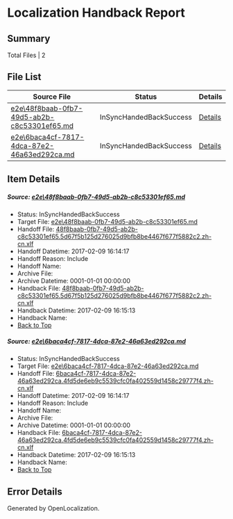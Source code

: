 # <a name='report-top'></a> Localization Handback Report

## Summary
 Total Files | 2

## File List
 Source File | Status | Details 
 ----------- | ------ | ------- 
 [e2e\48f8baab-0fb7-49d5-ab2b-c8c53301ef65.md](https://github.com/OpenLocalizationTestOrg/ol-test0/blob/2b36f9c32c5c4f9ceeff439c430c645ad84adc73/e2e/48f8baab-0fb7-49d5-ab2b-c8c53301ef65.md) | InSyncHandedBackSuccess | [Details](#0839d2e8466b030fce2085896aedf4dd73df611e1)
 [e2e\6baca4cf-7817-4dca-87e2-46a63ed292ca.md](https://github.com/OpenLocalizationTestOrg/ol-test0/blob/2b36f9c32c5c4f9ceeff439c430c645ad84adc73/e2e/6baca4cf-7817-4dca-87e2-46a63ed292ca.md) | InSyncHandedBackSuccess | [Details](#0ce287b8d03a2afdd01c8cde786995b560eb848e2)

## Item Details
##### <a name='0839d2e8466b030fce2085896aedf4dd73df611e1'></a> Source: [e2e\48f8baab-0fb7-49d5-ab2b-c8c53301ef65.md](https://github.com/OpenLocalizationTestOrg/ol-test0/blob/2b36f9c32c5c4f9ceeff439c430c645ad84adc73/e2e/48f8baab-0fb7-49d5-ab2b-c8c53301ef65.md)
* Status: InSyncHandedBackSuccess
* Target File: [e2e\48f8baab-0fb7-49d5-ab2b-c8c53301ef65.md](https://github.com/OpenLocalizationTestOrg/ol-test0-zhcn/blob/1fc9c0ba95620a5a23141094834a866540e37d90/e2e/48f8baab-0fb7-49d5-ab2b-c8c53301ef65.md)
* Handoff File: [48f8baab-0fb7-49d5-ab2b-c8c53301ef65.5d67f5b125d276025d9bfb8be4467f677f5882c2.zh-cn.xlf](https://github.com/OpenLocalizationTestOrg/ol-test0-handoff/blob/3e280822589cd6bd64808ce3655054059b5fbe9d/ol-handoff/OpenLocalizationTestOrg/ol-test0-zhcn/shujia/ht/48f8baab-0fb7-49d5-ab2b-c8c53301ef65.5d67f5b125d276025d9bfb8be4467f677f5882c2.zh-cn.xlf)
* Handoff Datetime: 2017-02-09 16:14:17
* Handoff Reason: Include
* Handoff Name: 
* Archive File: 
* Archive Datetime: 0001-01-01 00:00:00
* Handback File: [48f8baab-0fb7-49d5-ab2b-c8c53301ef65.5d67f5b125d276025d9bfb8be4467f677f5882c2.zh-cn.xlf](https://github.com/OpenLocalizationTestOrg/ol-test0-handback/blob/86f2f6dc8ca74d7af912f4821a47350e73b73014/ol-handback/OpenLocalizationTestOrg/ol-test0-zhcn/shujia/ht/48f8baab-0fb7-49d5-ab2b-c8c53301ef65.5d67f5b125d276025d9bfb8be4467f677f5882c2.zh-cn.xlf)
* Handback Datetime: 2017-02-09 16:15:13
* Handback Name: 
* [Back to Top](#report-top)

##### <a name='0ce287b8d03a2afdd01c8cde786995b560eb848e2'></a> Source: [e2e\6baca4cf-7817-4dca-87e2-46a63ed292ca.md](https://github.com/OpenLocalizationTestOrg/ol-test0/blob/2b36f9c32c5c4f9ceeff439c430c645ad84adc73/e2e/6baca4cf-7817-4dca-87e2-46a63ed292ca.md)
* Status: InSyncHandedBackSuccess
* Target File: [e2e\6baca4cf-7817-4dca-87e2-46a63ed292ca.md](https://github.com/OpenLocalizationTestOrg/ol-test0-zhcn/blob/1fc9c0ba95620a5a23141094834a866540e37d90/e2e/6baca4cf-7817-4dca-87e2-46a63ed292ca.md)
* Handoff File: [6baca4cf-7817-4dca-87e2-46a63ed292ca.4fd5de6eb9c5539cfc0fa402559d1458c29777f4.zh-cn.xlf](https://github.com/OpenLocalizationTestOrg/ol-test0-handoff/blob/3e280822589cd6bd64808ce3655054059b5fbe9d/ol-handoff/OpenLocalizationTestOrg/ol-test0-zhcn/shujia/ht/6baca4cf-7817-4dca-87e2-46a63ed292ca.4fd5de6eb9c5539cfc0fa402559d1458c29777f4.zh-cn.xlf)
* Handoff Datetime: 2017-02-09 16:14:17
* Handoff Reason: Include
* Handoff Name: 
* Archive File: 
* Archive Datetime: 0001-01-01 00:00:00
* Handback File: [6baca4cf-7817-4dca-87e2-46a63ed292ca.4fd5de6eb9c5539cfc0fa402559d1458c29777f4.zh-cn.xlf](https://github.com/OpenLocalizationTestOrg/ol-test0-handback/blob/86f2f6dc8ca74d7af912f4821a47350e73b73014/ol-handback/OpenLocalizationTestOrg/ol-test0-zhcn/shujia/ht/6baca4cf-7817-4dca-87e2-46a63ed292ca.4fd5de6eb9c5539cfc0fa402559d1458c29777f4.zh-cn.xlf)
* Handback Datetime: 2017-02-09 16:15:13
* Handback Name: 
* [Back to Top](#report-top)


## Error Details

Generated by OpenLocalization.
